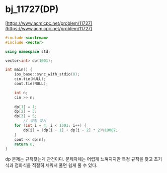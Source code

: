 # bj_11727(DP)

[https://www.acmicpc.net/problem/11727](https://www.acmicpc.net/problem/11727)

```cpp
#include <iostream>
#include <vector>

using namespace std;

vector<int> dp(1001);

int main() {
    ios_base::sync_with_stdio(0);
    cin.tie(NULL);
    cout.tie(NULL);

    int n;
    cin >> n;
    
    dp[1] = 1;
    dp[2] = 3;
    dp[3] = 5;
		// 규칙 찾기
    for (int i = 4; i < 1001; i++) {
        dp[i] = (dp[i - 1] + dp[i - 2] * 2)%10007;
    }
    cout << dp[n];
    return 0;
}
```

dp 문제는 규칙찾는게 관건이다. 문제자체는 어렵게 느껴지지만 특정 규칙을 찾고 초기식과 점화식을 적절히 세워서 풀면 쉽게 풀 수 있다.